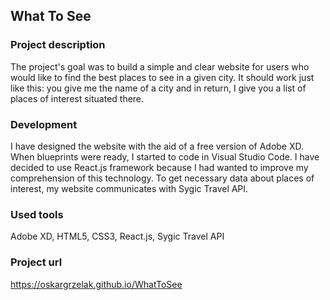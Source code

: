 ## What To See

### Project description

The project's goal was to build a simple and clear website for users who would like to find the best places to see in a given city. It should work just like this: you give me the name of a city and in return, I give you a list of places of interest situated there.

### Development

I have designed the website with the aid of a free version of Adobe XD. When blueprints were ready, I started to code in Visual Studio Code. I have decided to use React.js framework because I had wanted to improve my comprehension of this technology. To get necessary data about places of interest, my website communicates with Sygic Travel API.

### Used tools

Adobe XD, HTML5, CSS3, React.js, Sygic Travel API

### Project url

https://oskargrzelak.github.io/WhatToSee
